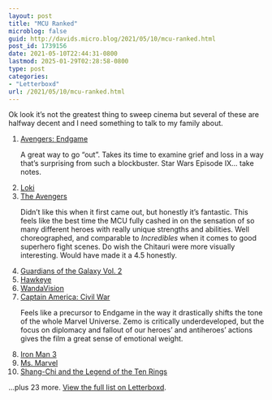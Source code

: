 ```yaml
---
layout: post
title: "MCU Ranked"
microblog: false
guid: http://davids.micro.blog/2021/05/10/mcu-ranked.html
post_id: 1739156
date: 2021-05-10T22:44:31-0800
lastmod: 2025-01-29T02:28:58-0800
type: post
categories:
- "Letterboxd"
url: /2021/05/10/mcu-ranked.html
---
```

<p>Ok look it’s not the greatest thing to sweep cinema but several of these are halfway decent and I need something to talk to my family about.</p> <ol> <li> <a href="https://letterboxd.com/film/avengers-endgame/">Avengers: Endgame</a> <p>A great way to go “out”. Takes its time to examine grief and loss in a way that’s surprising from such a blockbuster. Star Wars Episode IX… take notes.</p> </li> <li> <a href="https://letterboxd.com/film/loki-2021/">Loki</a> </li> <li> <a href="https://letterboxd.com/film/the-avengers-2012/">The Avengers</a> <p>Didn’t like this when it first came out, but honestly it’s fantastic. This feels like the best time the MCU fully cashed in on the sensation of so many different heroes with really unique strengths and abilities. Well choreographed, and comparable to <i>Incredibles</i> when it comes to good superhero fight scenes. Do wish the Chitauri were more visually interesting. Would have made it a 4.5 honestly.</p> </li> <li> <a href="https://letterboxd.com/film/guardians-of-the-galaxy-vol-2/">Guardians of the Galaxy Vol. 2</a> </li> <li> <a href="https://letterboxd.com/film/hawkeye-2021/">Hawkeye</a> </li> <li> <a href="https://letterboxd.com/film/wandavision/">WandaVision</a> </li> <li> <a href="https://letterboxd.com/film/captain-america-civil-war/">Captain America: Civil War</a> <p>Feels like a precursor to Endgame in the way it drastically shifts the tone of the whole Marvel Universe. Zemo is critically underdeveloped, but the focus on diplomacy and fallout of our heroes’ and antiheroes’ actions gives the film a great sense of emotional weight.</p> </li> <li> <a href="https://letterboxd.com/film/iron-man-3/">Iron Man 3</a> </li> <li> <a href="https://letterboxd.com/film/ms-marvel/">Ms. Marvel</a> </li> <li> <a href="https://letterboxd.com/film/shang-chi-and-the-legend-of-the-ten-rings/">Shang-Chi and the Legend of the Ten Rings</a> </li> </ol> <p>...plus 23 more. <a href="https://letterboxd.com/theschlaepfer/list/mcu-ranked/">View the full list on Letterboxd</a>.</p>
